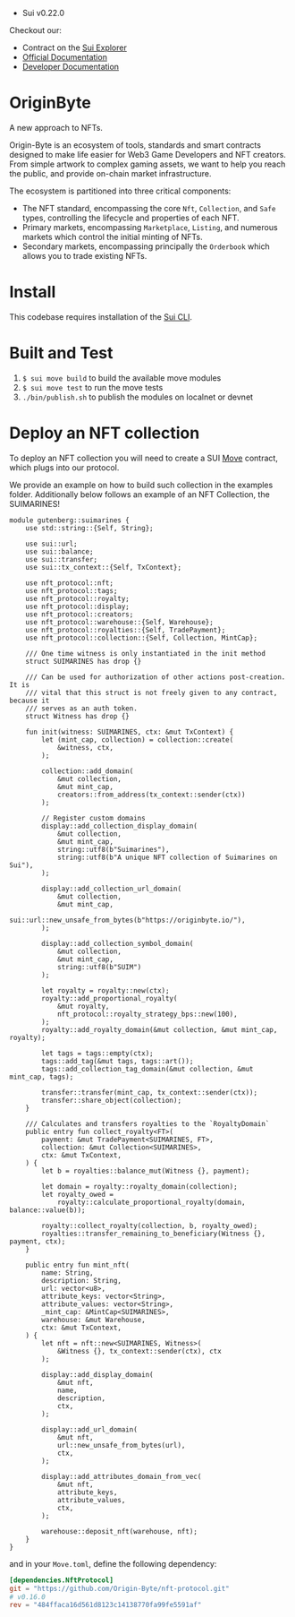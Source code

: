 - Sui v0.22.0

Checkout our:
- Contract on the [Sui Explorer](https://explorer.sui.io/object/0x5037cd2fe5af081c7f88ecfc8c40fa39c6c77957)
- [Official Documentation](https://docs.originbyte.io/origin-byte/)
- [Developer Documentation](https://origin-byte.github.io/)

# OriginByte

A new approach to NFTs.

Origin-Byte is an ecosystem of tools, standards and smart contracts designed to
make life easier for Web3 Game Developers and NFT creators. From simple artwork
to complex gaming assets, we want to help you reach the public, and provide
on-chain market infrastructure.

The ecosystem is partitioned into three critical components:

- The NFT standard, encompassing the core `Nft`, `Collection`, and `Safe` types,
controlling the lifecycle and properties of each NFT.
- Primary markets, encompassing `Marketplace`, `Listing`, and numerous markets which
control the initial minting of NFTs.
- Secondary markets, encompassing principally the `Orderbook` which allows you
to trade existing NFTs.

# Install

This codebase requires installation of the [Sui CLI](https://docs.sui.io/build/install).

# Built and Test

1. `$ sui move build` to build the available move modules
2. `$ sui move test` to run the move tests
3. `./bin/publish.sh` to publish the modules on localnet or devnet

# Deploy an NFT collection

To deploy an NFT collection you will need to create a SUI [Move](https://docs.sui.io/build/move) contract, which plugs into our protocol.

We provide an example on how to build such collection in the examples folder. Additionally below follows an example of an NFT Collection, the SUIMARINES!

```move
module gutenberg::suimarines {
    use std::string::{Self, String};

    use sui::url;
    use sui::balance;
    use sui::transfer;
    use sui::tx_context::{Self, TxContext};

    use nft_protocol::nft;
    use nft_protocol::tags;
    use nft_protocol::royalty;
    use nft_protocol::display;
    use nft_protocol::creators;
    use nft_protocol::warehouse::{Self, Warehouse};
    use nft_protocol::royalties::{Self, TradePayment};
    use nft_protocol::collection::{Self, Collection, MintCap};

    /// One time witness is only instantiated in the init method
    struct SUIMARINES has drop {}

    /// Can be used for authorization of other actions post-creation. It is
    /// vital that this struct is not freely given to any contract, because it
    /// serves as an auth token.
    struct Witness has drop {}

    fun init(witness: SUIMARINES, ctx: &mut TxContext) {
        let (mint_cap, collection) = collection::create(
            &witness, ctx,
        );

        collection::add_domain(
            &mut collection,
            &mut mint_cap,
            creators::from_address(tx_context::sender(ctx))
        );

        // Register custom domains
        display::add_collection_display_domain(
            &mut collection,
            &mut mint_cap,
            string::utf8(b"Suimarines"),
            string::utf8(b"A unique NFT collection of Suimarines on Sui"),
        );

        display::add_collection_url_domain(
            &mut collection,
            &mut mint_cap,
            sui::url::new_unsafe_from_bytes(b"https://originbyte.io/"),
        );

        display::add_collection_symbol_domain(
            &mut collection,
            &mut mint_cap,
            string::utf8(b"SUIM")
        );

        let royalty = royalty::new(ctx);
        royalty::add_proportional_royalty(
            &mut royalty,
            nft_protocol::royalty_strategy_bps::new(100),
        );
        royalty::add_royalty_domain(&mut collection, &mut mint_cap, royalty);

        let tags = tags::empty(ctx);
        tags::add_tag(&mut tags, tags::art());
        tags::add_collection_tag_domain(&mut collection, &mut mint_cap, tags);

        transfer::transfer(mint_cap, tx_context::sender(ctx));
        transfer::share_object(collection);
    }

    /// Calculates and transfers royalties to the `RoyaltyDomain`
    public entry fun collect_royalty<FT>(
        payment: &mut TradePayment<SUIMARINES, FT>,
        collection: &mut Collection<SUIMARINES>,
        ctx: &mut TxContext,
    ) {
        let b = royalties::balance_mut(Witness {}, payment);

        let domain = royalty::royalty_domain(collection);
        let royalty_owed =
            royalty::calculate_proportional_royalty(domain, balance::value(b));

        royalty::collect_royalty(collection, b, royalty_owed);
        royalties::transfer_remaining_to_beneficiary(Witness {}, payment, ctx);
    }

    public entry fun mint_nft(
        name: String,
        description: String,
        url: vector<u8>,
        attribute_keys: vector<String>,
        attribute_values: vector<String>,
        _mint_cap: &MintCap<SUIMARINES>,
        warehouse: &mut Warehouse,
        ctx: &mut TxContext,
    ) {
        let nft = nft::new<SUIMARINES, Witness>(
            &Witness {}, tx_context::sender(ctx), ctx
        );

        display::add_display_domain(
            &mut nft,
            name,
            description,
            ctx,
        );

        display::add_url_domain(
            &mut nft,
            url::new_unsafe_from_bytes(url),
            ctx,
        );

        display::add_attributes_domain_from_vec(
            &mut nft,
            attribute_keys,
            attribute_values,
            ctx,
        );

        warehouse::deposit_nft(warehouse, nft);
    }
}
```

and in your `Move.toml`, define the following dependency:

```toml
[dependencies.NftProtocol]
git = "https://github.com/Origin-Byte/nft-protocol.git"
# v0.16.0
rev = "484ffaca16d561d8123c14138770fa99fe5591af"
```
